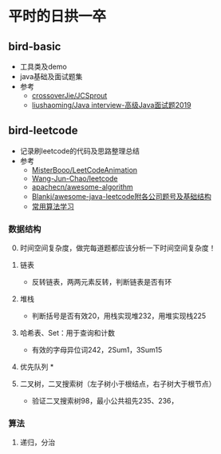 # 平时的日拱一卒

## bird-basic
* 工具类及demo
* java基础及面试题集
* 参考
    * [crossoverJie/JCSprout](https://github.com/crossoverJie/JCSprout)
    * [liushaoming/Java interview-高级Java面试题2019](https://github.com/liushaoming/java-interview)

## bird-leetcode
* 记录刷leetcode的代码及思路整理总结
* 参考
    * [MisterBooo/LeetCodeAnimation](https://github.com/MisterBooo/LeetCodeAnimation)
    * [Wang-Jun-Chao/leetcode](https://github.com/Wang-Jun-Chao/leetcode)
    * [apachecn/awesome-algorithm](https://github.com/apachecn/awesome-algorithm)
    * [Blankj/awesome-java-leetcode附各公司题号及基础结构](https://github.com/Blankj/awesome-java-leetcode)
    * [常用算法学习](https://algorithm.yuanbin.me/zh-hans/)
    
### 数据结构
0. 时间空间复杂度，做完每道题都应该分析一下时间空间复杂度！

1. 链表
    * 反转链表，两两元素反转，判断链表是否有环
    
2. 堆栈
    * 判断括号是否有效20，用栈实现堆232，用堆实现栈225

3. 哈希表、Set：用于查询和计数
    * 有效的字母异位词242，2Sum1，3Sum15
    
5. 优先队列
    * 

6. 二叉树，二叉搜索树（左子树小于根结点，右子树大于根节点）
    * 验证二叉搜索树98，最小公共祖先235、236，
    
    
### 算法
1. 递归，分治

